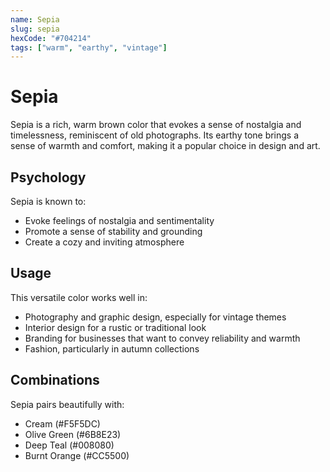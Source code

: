 ```yaml
---
name: Sepia
slug: sepia
hexCode: "#704214"
tags: ["warm", "earthy", "vintage"]
---
```


# Sepia

Sepia is a rich, warm brown color that evokes a sense of nostalgia and timelessness, reminiscent of old photographs. Its earthy tone brings a sense of warmth and comfort, making it a popular choice in design and art.

## Psychology

Sepia is known to:
- Evoke feelings of nostalgia and sentimentality
- Promote a sense of stability and grounding
- Create a cozy and inviting atmosphere

## Usage

This versatile color works well in:
- Photography and graphic design, especially for vintage themes
- Interior design for a rustic or traditional look
- Branding for businesses that want to convey reliability and warmth
- Fashion, particularly in autumn collections

## Combinations

Sepia pairs beautifully with:
- Cream (#F5F5DC)
- Olive Green (#6B8E23)
- Deep Teal (#008080)
- Burnt Orange (#CC5500)